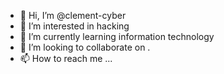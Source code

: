 - 👋 Hi, I’m @clement-cyber
- 👀 I’m interested in hacking
- 🌱 I’m currently learning information technology
- 💞️ I’m looking to collaborate on .
- 📫 How to reach me ...

<!---
clement-cyber/clement-cyber is a ✨ special ✨ repository because its `README.md` (this file) appears on your GitHub profile.
You can click the Preview link to take a look at your changes.
--->
